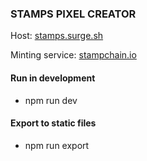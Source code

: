 ### STAMPS PIXEL CREATOR

Host: [stamps.surge.sh](https://stamps.surge.sh/)

Minting service: [stampchain.io](https://stampchain.io/)


#### Run in development
- npm run dev

#### Export to static files
- npm run export
